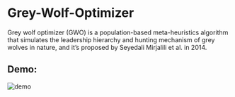 # Grey-Wolf-Optimizer
Grey wolf optimizer (GWO) is a population-based meta-heuristics algorithm that simulates the leadership hierarchy and hunting mechanism of grey wolves in nature, and it’s proposed by Seyedali Mirjalili et al. in 2014.  

## Demo:
![demo](/optimization.gif)
